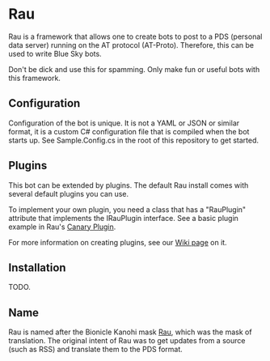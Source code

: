 # Rau

Rau is a framework that allows one to create bots to post to a PDS (personal data server) running on the AT protocol (AT-Proto).  Therefore, this can be used to write Blue Sky bots.

Don't be dick and use this for spamming.  Only make fun or useful bots with this framework.

## Configuration

Configuration of the bot is unique.  It is not a YAML or JSON or similar format, it is a custom C# configuration file that is compiled when the bot starts up.
See Sample.Config.cs in the root of this repository to get started.

## Plugins

This bot can be extended by plugins.  The default Rau install comes with several default plugins you can use.

To implement your own plugin, you need a class that has a "RauPlugin" attribute that implements the IRauPlugin interface.
See a basic plugin example in Rau's [Canary Plugin](https://github.com/xforever1313/Rau/blob/main/src/Plugins/Rau.Plugins.Canary/CanaryPlugin.cs).

For more information on creating plugins, see our [Wiki page](https://github.com/xforever1313/Rau/wiki/Creating-Plugins) on it.

## Installation

TODO.

## Name

Rau is named after the Bionicle Kanohi mask [Rau](https://bionicle.fandom.com/wiki/Rau), which was the mask of translation.  The original intent of Rau was to get updates from a source (such as RSS) and translate them to the PDS format.
